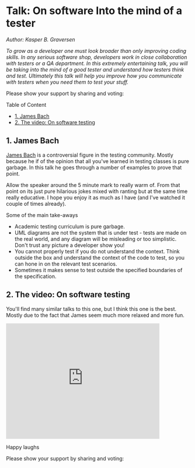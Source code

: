 ﻿# Talk: On software Into the mind of a tester
*Author: Kasper B. Graversen*
<ArticleHeaderUrls/>
<Categories Tags="Testing, Talk">
</Categories>


*To grow as a developer one must look broader than only improving coding skills. In any serious software shop, developers work in close collaboration with testers or a QA department. In this  extremely entertaining talk, you will be taking into the mind of a good tester and understand how testers think and test. Ultimately this talk will help you improve how you communicate with testers when you need them to test your stuff.*


Please show your support by sharing and voting:

<SocialShareButtons>
</SocialShareButtons>


Table of Content

   * [1. James Bach](#james-bach)
   * [2. The video: On software testing](#the-video-on-software-testing)

	 
## 1. James Bach

[James Bach](https://en.wikipedia.org/wiki/James_Marcus_Bach) is a controversial figure in the testing community. Mostly because he if of the opinion that all you've learned in testing classes is pure garbage. In this talk he goes through a number of examples to prove that point.

Allow the speaker around the 5 minute mark to really warm of. From that point on its just pure hilarious jokes mixed with ranting but at the same time really educative. I hope you enjoy it as much as I have (and I've watched it couple of times already).

Some of the main take-aways

  * Academic testing curriculum is pure garbage.
  * UML diagrams are not the system that is under test - tests are made on the real world, and any diagram will be misleading or too simplistic. Don't trust any picture a developer show you!
  * You cannot properly test if you do not understand the context. Think outside the box and understand the context of the code to test, so you can hone in on the relevant test scenarios.
  * Sometimes it makes sense to test outside the specified boundaries of the specification.
  

  
## 2. The video: On software testing


You'll find many similar talks to this one, but I think this one is the best. Mostly due to the fact that James seem much more relaxed and more fun. 

<iframe width="420" height="315" src="https://www.youtube.com/embed/ILkT_HV9DVU" frameborder="0" allowfullscreen></iframe>

Happy laughs



Please show your support by sharing and voting:
<SocialShareButtons>
</SocialShareButtons>



<br><br>
<CommentText>
</CommentText>

<br><br>
